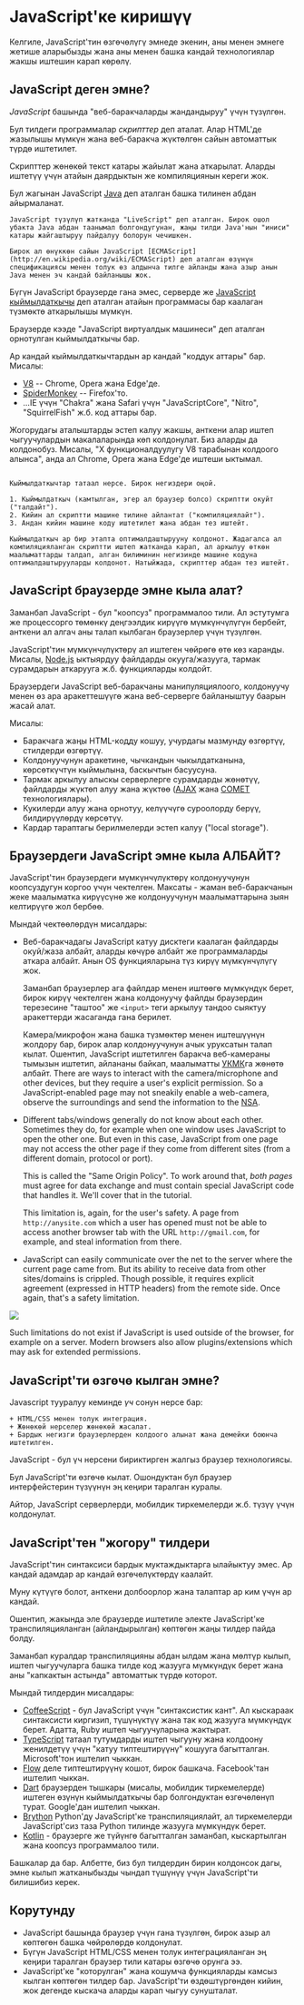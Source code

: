 # JavaScript'ке киришүү

Келгиле, JavaScript'тин өзгөчөлүгү эмнеде экенин, аны менен эмнеге жетише аларыбызды жана аны менен башка кандай технологиялар жакшы иштешин карап көрөлү.

## JavaScript деген эмне?

*JavaScript* башында "веб-баракчаларды жандандыруу" үчүн түзүлгөн.

Бул тилдеги программалар *скрипттер* деп аталат. Алар HTML'де жазылышы мүмкүн жана веб-баракча жүктөлгөн сайын автоматтык түрдө иштетилет.

Скрипттер жөнөкөй текст катары жайылат жана аткарылат. Аларды иштетүү үчүн атайын даярдыктын же компиляциянын кереги жок.

Бул жагынан JavaScript [Java](https://en.wikipedia.org/wiki/Java_(programming_language)) деп аталган башка тилинен абдан айырмаланат.

```smart header="Эмнеге ал <u>Java</u>Script деп аталат?"
JavaScript түзүлүп жатканда "LiveScript" деп аталган. Бирок ошол убакта Java абдан таанымал болгондугунан, жаңы тилди Java'нын "иниси" катары жайгаштыруу пайдалуу болорун чечишкен.

Бирок ал өнүккөн сайын JavaScript [ECMAScript](http://en.wikipedia.org/wiki/ECMAScript) деп аталган өзүнүн спецификациясы менен толук өз алдынча тилге айланды жана азыр анын Java менен эч кандай байланышы жок.
```

Бүгүн JavaScript браузерде гана эмес, серверде же [JavaScript кыймылдаткычы](https://en.wikipedia.org/wiki/JavaScript_engine) деп аталган атайын программасы бар каалаган түзмөктө аткарылышы мүмкүн.

Браузерде кээде "JavaScript виртуалдык машинеси" деп аталган орнотулган кыймылдаткычы бар.

Ар кандай кыймылдаткычтардын ар кандай "коддук аттары" бар. Мисалы:

- [V8](https://en.wikipedia.org/wiki/V8_(JavaScript_engine)) -- Chrome, Opera жана Edge'де.
- [SpiderMonkey](https://en.wikipedia.org/wiki/SpiderMonkey) -- Firefox'то.
- ...IE үчүн "Chakra" жана Safari үчүн "JavaScriptCore", "Nitro", "SquirrelFish" ж.б. код аттары бар.

Жогорудагы аталыштарды эстеп калуу жакшы, анткени алар иштеп чыгуучулардын макалаларында көп колдонулат. Биз аларды да колдонобуз. Мисалы, "X функционалдуулугу V8 тарабынан колдоого алынса", анда ал Chrome, Opera жана Edge'де иштеши ыктымал.

```smart header="Кыймылдаткычтар кантип иштейт?"

Кыймылдаткычтар татаал нерсе. Бирок негиздери оңой.

1. Кыймылдаткыч (камтылган, эгер ал браузер болсо) скриптти окуйт ("талдайт").
2. Кийин ал скриптти машине тилине айлантат ("компиляциялайт").
3. Андан кийин машине коду иштетилет жана абдан тез иштейт.

Кыймылдаткыч ар бир этапта оптималдаштырууну колдонот. Жадагалса ал компиляцияланган скриптти иштеп жатканда карап, ал аркылуу өткөн маалыматтарды талдап, алган билиминин негизинде машине кодуна оптималдаштырууларды колдонот. Натыйжада, скрипттер абдан тез иштейт.
```

## JavaScript браузерде эмне кыла алат?

Заманбап JavaScript - бул "коопсуз" программалоо тили. Ал эстутумга же процессорго төмөнкү деңгээлдик кирүүгө мүмкүнчүлүгүн бербейт, анткени ал алгач аны талап кылбаган браузерлер үчүн түзүлгөн.

JavaScript'тин мүмкүнчүлүктөрү ал иштеген чөйрөгө өтө көз каранды. Мисалы, [Node.js](https://wikipedia.org/wiki/Node.js) ыктыярдуу файлдарды окууга/жазууга, тармак сурамдарын аткарууга ж.б. функцияларды колдойт.

Браузердеги JavaScript веб-баракчаны манипуляциялоого, колдонуучу менен өз ара аракеттешүүгө жана веб-серверге байланыштуу баарын жасай алат.

Мисалы:

- Баракчага жаңы HTML-кодду кошуу, учурдагы мазмунду өзгөртүү, стилдерди өзгөртүү.
- Колдонуучунун аракетине, чычкандын чыкылдатканына, көрсөткүчтүн кыймылына, баскычтын басуусуна.
- Тармак аркылуу алыскы серверлерге сурамдарды жөнөтүү, файлдарды жүктөп алуу жана жүктөө ([AJAX](https://en.wikipedia.org/wiki/Ajax_(programming)) жана [COMET](https://en.wikipedia.org/wiki/Comet_(программалоо)) технологиялары).
- Кукилерди алуу жана орнотуу, келүүчүгө суроолорду берүү, билдирүүлөрдү көрсөтүү.
- Кардар тараптагы берилмелерди эстеп калуу ("local storage").

## Браузердеги JavaScript эмне кыла АЛБАЙТ?

JavaScript'тин браузердеги мүмкүнчүлүктөрү колдонуучунун коопсуздугун коргоо үчүн чектелген. Максаты - жаман веб-баракчанын жеке маалыматка кирүүсүнө же колдонуучунун маалыматтарына зыян келтирүүгө жол бербөө.

Мындай чектөөлөрдүн мисалдары:

- Веб-баракчадагы JavaScript катуу дисктеги каалаган файлдарды окуй/жаза албайт, аларды көчүрө албайт же программаларды аткара албайт. Анын OS функцияларына түз кирүү мүмкүнчүлүгү жок.

    Заманбап браузерлер ага файлдар менен иштөөгө мүмкүндүк берет, бирок кирүү чектелген жана колдонуучу файлды браузердин терезесине "таштоо" же `<input>` теги аркылуу тандоо сыяктуу аракеттерди жасаганда гана берилет.
    
    Камера/микрофон жана башка түзмөктөр менен иштешүүнүн жолдору бар, бирок алар колдонуучунун ачык уруксатын талап кылат. Ошентип, JavaScript иштетилген баракча веб-камераны тымызын иштетип, айлананы байкап, маалыматты [УКМК](https://en.wikipedia.org/wiki/State_Committee_for_National_Security_(Kyrgyzstan))га жөнөтө албайт.
    There are ways to interact with the camera/microphone and other devices, but they require a user's explicit permission. So a JavaScript-enabled page may not sneakily enable a web-camera, observe the surroundings and send the information to the [NSA](https://en.wikipedia.org/wiki/National_Security_Agency).
- Different tabs/windows generally do not know about each other. Sometimes they do, for example when one window uses JavaScript to open the other one. But even in this case, JavaScript from one page may not access the other page if they come from different sites (from a different domain, protocol or port).

    This is called the "Same Origin Policy". To work around that, *both pages* must agree for data exchange and must contain special JavaScript code that handles it. We'll cover that in the tutorial.

    This limitation is, again, for the user's safety. A page from `http://anysite.com` which a user has opened must not be able to access another browser tab with the URL `http://gmail.com`, for example, and steal information from there.
- JavaScript can easily communicate over the net to the server where the current page came from. But its ability to receive data from other sites/domains is crippled. Though possible, it requires explicit agreement (expressed in HTTP headers) from the remote side. Once again, that's a safety limitation.

![](limitations.svg)

Such limitations do not exist if JavaScript is used outside of the browser, for example on a server. Modern browsers also allow plugins/extensions which may ask for extended permissions.

## JavaScript'ти өзгөчө кылган эмне?

Javascript тууралуу кеминде *үч* сонун нерсе бар:

```compare
+ HTML/CSS менен толук интеграция.
+ Жөнөкөй нерселер жөнөкөй жасалат.
+ Бардык негизги браузерлерден колдоого алынат жана демейки боюнча иштетилген.
```
JavaScript - бул үч нерсени бириктирген жалгыз браузер технологиясы.

Бул JavaScript'ти өзгөчө кылат. Ошондуктан бул браузер интерфейстерин түзүүнүн эң кеңири таралган куралы.

Айтор, JavaScript серверлерди, мобилдик тиркемелерди ж.б. түзүү үчүн колдонулат.

## JavaScript'тен "жогору" тилдери

JavaScript'тин синтаксиси бардык муктаждыктарга ылайыктуу эмес. Ар кандай адамдар ар кандай өзгөчөлүктөрдү каалайт.

Муну күтүүгө болот, анткени долбоорлор жана талаптар ар ким үчүн ар кандай.

Ошентип, жакында эле браузерде иштетиле электе JavaScript'ке транспиляцияланган (айландырылган) көптөгөн жаңы тилдер пайда болду.

Заманбап куралдар транспиляцияны абдан ылдам жана мөлтүр кылып, иштеп чыгуучуларга башка тилде код жазууга мүмкүндүк берет жана аны "капкактын астында" автоматтык түрдө которот.

Мындай тилдердин мисалдары:

- [CoffeeScript](https://coffeescript.org/) - бул JavaScript үчүн "синтаксистик кант". Ал кыскараак синтаксисти киргизип, түшүнүктүү жана так код жазууга мүмкүндүк берет. Адатта, Ruby иштеп чыгуучуларына жактырат.
- [TypeScript](https://www.typescriptlang.org/) татаал тутумдарды иштеп чыгууну жана колдоону женилдетүү үчүн "катуу типтештирүүнү" кошууга багытталган. Microsoft'тон иштелип чыккан.
- [Flow](https://flow.org/) деле типтештирүүнү кошот, бирок башкача. Facebook'тан иштелип чыккан.
- [Dart](https://www.dartlang.org/) браузерден тышкары (мисалы, мобилдик тиркемелерде) иштеген өзүнүн кыймылдаткычы бар болгондуктан өзгөчөлөнүп турат. Google'дан иштелип чыккан. 
- [Brython](https://brython.info/) Python'ду JavaScript'ке транспиляциялайт, ал тиркемелерди JavaScript'сиз таза Python тилинде жазууга мүмкүндүк берет.
- [Kotlin](https://kotlinlang.org/docs/reference/js-overview.html) - браузерге же түйүнгө багытталган заманбап, кыскартылган жана коопсуз программалоо тили.

Башкалар да бар. Албетте, биз бул тилдердин бирин колдонсок дагы, эмне кылып жатканыбызды чындап түшүнүү үчүн JavaScript'ти билишибиз керек.

## Корутунду

- JavaScript башында браузер үчүн гана түзүлгөн, бирок азыр ал көптөгөн башка чөйрөлөрдө колдонулат.
- Бүгүн JavaScript HTML/CSS менен толук интеграцияланган эң кеңири таралган браузер тили катары өзгөчө орунга ээ.
- JavaScript'ке "которулган" жана кошумча функцияларды камсыз кылган көптөгөн тилдер бар. JavaScript'ти өздөштүргөндөн кийин, жок дегенде кыскача аларды карап чыгуу сунушталат.

